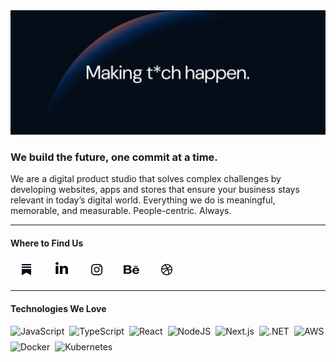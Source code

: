 <img class="logo" src="../static/miew-banner.png" alt="Miew Banner"/>

### We build the future, one commit at a time.

We are a digital product studio that solves complex challenges by developing websites, apps and stores that ensure your business stays relevant in today’s digital world. Everything we do is meaningful, memorable, and measurable. People-centric. Always.

---

#### Where to Find Us

<div>
    <a href="https://www.miew.pt" style="display: inline-block">
        <img src="../static/Miewton-icons.png" alt="Website" width="32" style="margin: 0 10px;"/>
    </a>
  <a href="https://www.linkedin.com/company/miew/" style="display: inline-block">
      <img src="../static/Miewton-icons-1.png" alt="LinkedIn" width="32" style="margin: 0 10px;"/>
    </a>
  <a href="https://www.instagram.com/wearemiew/" style="display: inline-block">
      <img src="../static/Miewton-icons-2.png" alt="Instagram" width="32" style="margin: 0 10px;"/>
    </a>
  <a href="https://dribbble.com/miew" style="display: inline-block">
      <img src="../static/Miewton-icons-4.png" alt="Dribbble" width="32" style="margin: 0 10px;"/>
    </a>
  <a href="https://www.behance.net/miew" style="display: inline-block">
      <img src="../static/Miewton-icons-3.png" alt="Behance" width="32" style="margin: 0 10px;"/>
    </a>
</div>

---
#### Technologies We Love
<div style="display: flex; flex-wrap: wrap; gap: 8px;">
    <img src="https://img.shields.io/badge/javascript-%23F7DF1E.svg?logo=javascript&logoColor=white" alt="JavaScript" />
    <img src="https://img.shields.io/badge/typescript-%23007ACC.svg?logo=typescript&logoColor=white" alt="TypeScript" />
    <img src="https://img.shields.io/badge/react-%2320232a.svg?logo=react&logoColor=%2361DAFB" alt="React" />
    <img src="https://img.shields.io/badge/Node.js-6DA55F?logo=node.js&logoColor=white" alt="NodeJS" />
    <img src="https://img.shields.io/badge/Next.js-black?logo=next.js&logoColor=white" alt="Next.js" />
    <img src="https://img.shields.io/badge/.NET-512BD4?logo=dotnet&logoColor=white" alt=".NET" />
    <img src="https://img.shields.io/badge/AWS-%23FF9900.svg?logo=amazon-web-services&logoColor=white" alt="AWS" />
    <img src="https://img.shields.io/badge/docker-%230db7ed.svg?logo=docker&logoColor=white" alt="Docker" />
    <img src="https://img.shields.io/badge/kubernetes-%23326ce5.svg?logo=kubernetes&logoColor=white" alt="Kubernetes" />
</div>
